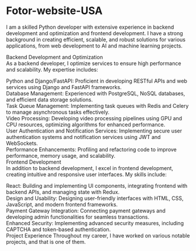 # Fotor-website-USA
I am a skilled Python developer with extensive experience in backend development and optimization and frontend development. I have a strong background in creating efficient, scalable, and robust solutions for various applications, from web development to AI and machine learning projects.

Backend Development and Optimization
<br>
As a backend developer, I optimize services to ensure high performance and scalability. My expertise includes:
<br>

Python and Django/FastAPI: Proficient in developing RESTful APIs and web services using Django and FastAPI frameworks.
<br>
Database Management: Experienced with PostgreSQL, NoSQL databases, and efficient data storage solutions.
<br>
Task Queue Management: Implementing task queues with Redis and Celery to manage asynchronous tasks effectively.
<br>
Video Processing: Developing video processing pipelines using GPU and CPU resources, optimizing algorithms for enhanced performance.
<br>
User Authentication and Notification Services: Implementing secure user authentication systems and notification services using JWT and WebSockets.
<br>
Performance Enhancements: Profiling and refactoring code to improve performance, memory usage, and scalability.
<br>
Frontend Development
<br>
In addition to backend development, I excel in frontend development, creating intuitive and responsive user interfaces. My skills include:
<br>

React: Building and implementing UI components, integrating frontend with backend APIs, and managing state with Redux.
<br>
Design and Usability: Designing user-friendly interfaces with HTML, CSS, JavaScript, and modern frontend frameworks.
<br>
Payment Gateway Integration: Connecting payment gateways and developing admin functionalities for seamless transactions.
<br>
Enhanced Security: Implementing advanced security measures, including CAPTCHA and token-based authentication.
<br>
Project Experience
Throughout my career, I have worked on various notable projects, and that is one of them. 
